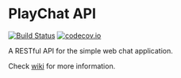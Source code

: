# PlayChat API #

[![Build Status](https://travis-ci.org/KasonChan/play-chat-api.svg?branch=master)](https://travis-ci.org/KasonChan/play-chat-api) 
[![codecov.io](http://codecov.io/github/KasonChan/play-chat-api/coverage.svg?branch=master)](http://codecov.io/github/KasonChan/play-chat-api?branch=master)

A RESTful API for the simple web chat application.

Check [wiki](https://github.com/KasonChan/play-chat-api/wiki) for more 
information.
